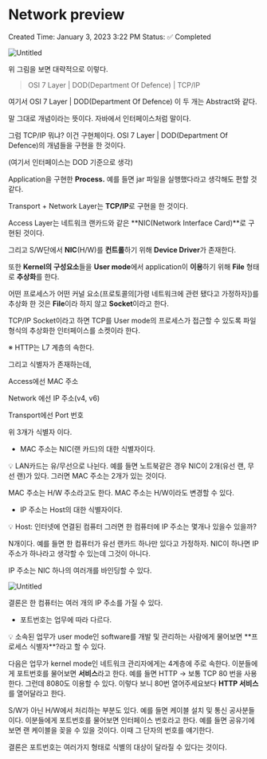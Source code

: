 # Network preview

Created Time: January 3, 2023 3:22 PM
Status: ✅ Completed

![Untitled](Network%20preview%204f2b6e0ce7a5478aae620a0cb670559a/Untitled.png)

위 그림을 보면 대략적으로 이렇다.

> OSI 7 Layer | DOD(Department Of Defence) | TCP/IP
> 

여기서 OSI 7 Layer | DOD(Department Of Defence) 이 두 개는 Abstract와 같다.

말 그대로 개념이라는 뜻이다. 자바에서 인터페이스처럼 말이다.

그럼 TCP/IP 뭐냐? 이건 구현체이다. OSI 7 Layer | DOD(Department Of Defence)의 개념들을 구현을 한 것이다.

(여기서 인터페이스는 DOD 기준으로 생각)

Application을 구현한 **Process.** 예를 들면 jar 파일을 실행했다라고 생각해도 편할 것 같다.

Transport + Network Layer는 **TCP/IP**로 구현을 한 것이다.

Access Layer는 네트워크 랜카드와 같은 **NIC(Network Interface Card)**로 구현된 것이다.

그리고 S/W단에서 **NIC**(H/W)를 **컨트롤**하기 위해 **Device Driver**가 존재한다.

또한 **Kernel의 구성요소**들을 **User mode**에서 application이 **이용**하기 위해 **File** 형태로 **추상화**를 한다.

어떤 프로세스가 어떤 커널 요소(프로토콜의[가령 네트워크에 관련 됐다고 가정하자])를 추상화 한 것은 **File**이라 하지 않고 **Socket**이라고 한다.

TCP/IP Socket이라고 하면 TCP를 User mode의 프로세스가 접근할 수 있도록 파일 형식의 추상화한 인터페이스를 소켓이라 한다.

※ HTTP는 L7 계층의 속한다.

그리고 식별자가 존재하는데,

Access에선 MAC 주소

Network 에선 IP 주소(v4, v6)

Transport에선 Port 번호

위 3개가 식별자 이다.

- MAC 주소는 NIC(랜 카드)의 대한 식별자이다.

<aside>
💡 LAN카드는 유/무선으로 나뉜다.
예를 들면 노트북같은 경우 NIC이 2개(유선 랜, 무선 랜)가 있다.
그러면 MAC 주소는 2개가 있는 것이다.

MAC 주소는 H/W 주소라고도 한다.
MAC 주소는 H/W이라도 변경할 수 있다.

</aside>

- IP 주소는 Host의 대한 식별자이다.

<aside>
💡 Host: 인터넷에 연결된 컴퓨터
그러면 한 컴퓨터에 IP 주소는 몇개나 있을수 있을까?

N개이다.
예를 들면 한 컴퓨터가 유선 랜카드 하나만 있다고 가정하자.
NIC이 하나면 IP 주소가 하나라고 생각할 수 있는데 그것이 아니다.

IP 주소는 NIC 하나의 여러개를 바인딩할 수 있다.

![Untitled](Network%20preview%204f2b6e0ce7a5478aae620a0cb670559a/Untitled%201.png)

결론은 한 컴퓨터는 여러 개의 IP 주소를 가질 수 있다.

</aside>

- 포트번호는 업무에 따라 다르다.

<aside>
💡 소속된 업무가 user mode인 software를 개발 및 관리하는 사람에게 물어보면 **프로세스 식별자**?라고 할 수 있다.

다음은 업무가 kernel mode인 네트워크 관리자에게는 4계층에 주로 속한다.
이분들에게 포트번호를 물어보면 **서비스**라고 한다.
예를 들면 HTTP → 보통 TCP 80 번을 사용한다. 그런데 8080도 이용할 수 있다.
이렇다 보니 80번 열어주세요보다 **HTTP 서비스**를 열어달라고 한다.

S/W가 아닌 H/W에서 처리하는 부분도 있다. 예를 들면 케이블 설치 및 통신 공사분들이다.
이분들에게 포트번호를 물어보면 인터페이스 번호라고 한다.
예를 들면 공유기에 보면 랜 케이블을 꽂을 수 있을 것이다. 이때 그 단자의 번호를 얘기한다.

결론은 포트번호는 여러가지 형태로 식별의 대상이 달라질 수 있다는 것이다.

</aside>